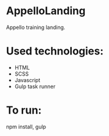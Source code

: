 # AppelloLanding

Appello training landing.

# Used technologies: 
 - HTML
 - SCSS
 - Javascript
 - Gulp task runner


# To run: 
npm install, gulp
